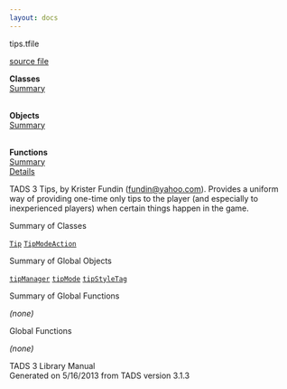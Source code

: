 ```yaml
---
layout: docs
---
```

<span class="title">tips.t</span><span class="type">file</span>

[source file](../source/tips.t.html)

**Classes**  
[Summary](#_ClassSummary_)  
 

**Objects**  
[Summary](#_ObjectSummary_)  
 

**Functions**  
[Summary](#_FunctionSummary_)  
[Details](#_Functions_)



TADS 3 Tips, by Krister Fundin (fundin@yahoo.com). Provides a uniform
way of providing one-time only tips to the player (and especially to
inexperienced players) when certain things happen in the game.



<span id="_ClassSummary_"></span>



<span class="hdln">Summary of Classes</span>  



[`Tip`](../object/Tip.html) [`TipModeAction`](../object/TipModeAction.html)
<span id="_ObjectSummary_"></span>



<span class="hdln">Summary of Global Objects</span>  



[`tipManager`](../object/tipManager.html) [`tipMode`](../object/tipMode.html) [`tipStyleTag`](../object/tipStyleTag.html)
<span id="FunctionSummary_"></span>



<span class="hdln">Summary of Global Functions</span>  



*(none)* <span id="_Functions_"></span>



<span class="hdln">Global Functions</span>  



*(none)*



TADS 3 Library Manual  
Generated on 5/16/2013 from TADS version 3.1.3


